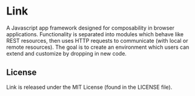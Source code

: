 # Link

A Javascript app framework designed for composability in browser applications. Functionality is
separated into modules which behave like REST resources, then uses HTTP requests to communicate
(with local or remote resources). The goal is to create an environment which users can extend
and customize by dropping in new code.

## License

Link is released under the MIT License (found in the LICENSE file).